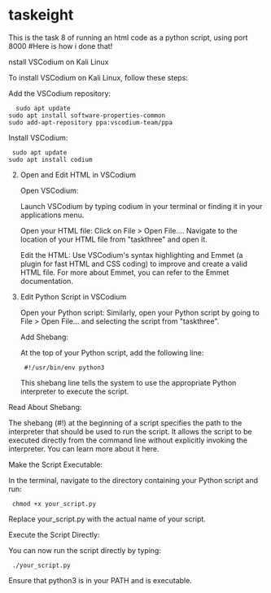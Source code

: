 # taskeight
This is the task 8 of running an html code as a python script, using port 8000
#Here is how i done that!

nstall VSCodium on Kali Linux

To install VSCodium on Kali Linux, follow these steps:

Add the VSCodium repository:

      sudo apt update
    sudo apt install software-properties-common
    sudo add-apt-repository ppa:vscodium-team/ppa

 Install VSCodium:
 
     sudo apt update
    sudo apt install codium

2. Open and Edit HTML in VSCodium

    Open VSCodium:

    Launch VSCodium by typing codium in your terminal or finding it in your applications menu.

    Open your HTML file:
        Click on File > Open File....
        Navigate to the location of your HTML file from "taskthree" and open it.

    Edit the HTML:
        Use VSCodium's syntax highlighting and Emmet (a plugin for fast HTML and CSS coding) to improve and create a valid HTML file. For more about Emmet, you can refer to the Emmet documentation.

3. Edit Python Script in VSCodium

    Open your Python script:
        Similarly, open your Python script by going to File > Open File... and selecting the script from "taskthree".

    Add Shebang:

    At the top of your Python script, add the following line:

        #!/usr/bin/env python3

    This shebang line tells the system to use the appropriate Python interpreter to execute the script.

Read About Shebang:

 The shebang (#!) at the beginning of a script specifies the path to the interpreter that should be used to run the script. It allows the script to be executed directly from the command line without explicitly invoking the interpreter. You can learn more about it here.

Make the Script Executable:

  In the terminal, navigate to the directory containing your Python script and run:

     chmod +x your_script.py


   Replace your_script.py with the actual name of your script.

Execute the Script Directly:

 You can now run the script directly by typing:

     ./your_script.py

Ensure that python3 is in your PATH and is executable.
